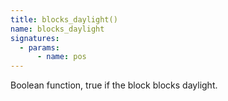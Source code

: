 ```yaml
---
title: blocks_daylight()
name: blocks_daylight
signatures:
  - params:
      - name: pos
---
```


Boolean function, true if the block blocks daylight.
